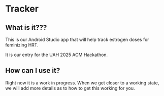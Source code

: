 # Tracker

## What is it???
This is our Android Studio app that will help track estrogen doses for feminizing HRT.

It is our entry for the UAH 2025 ACM Hackathon.

## How can I use it?
Right now it is a work in progress.
When we get closer to a working state, we will add more details as to how to get this working for you.

